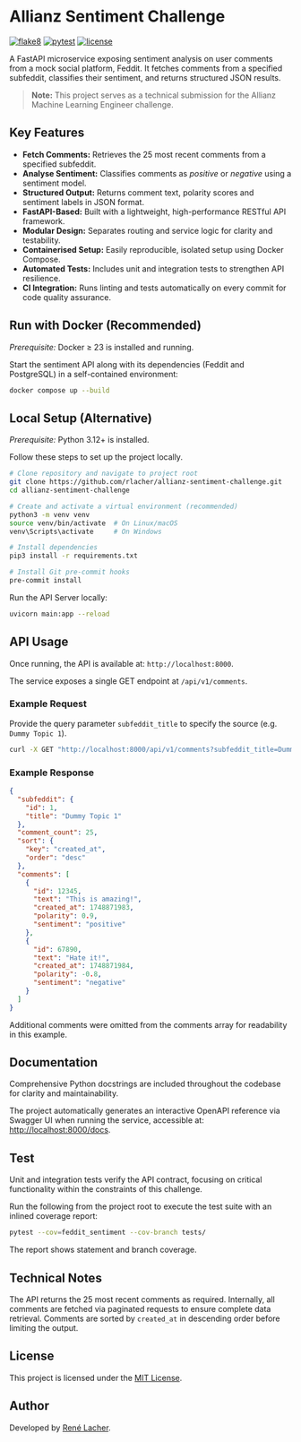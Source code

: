 # Allianz Sentiment Challenge

<!-- Badges -->
[![flake8](https://img.shields.io/github/actions/workflow/status/rlacher/allianz-sentiment-challenge/lint.yaml?label=flake8&style=flat)](https://github.com/rlacher/allianz-sentiment-challenge/actions/workflows/lint.yaml)
[![pytest](https://img.shields.io/github/actions/workflow/status/rlacher/allianz-sentiment-challenge/test.yaml?label=pytest&style=flat)](https://github.com/rlacher/allianz-sentiment-challenge/actions/workflows/test.yaml)
[![license](https://img.shields.io/badge/license-MIT-lightgrey.svg)](https://spdx.org/licenses/MIT.html)

A FastAPI microservice exposing sentiment analysis on user comments from a mock social platform, Feddit. It fetches comments from a specified subfeddit, classifies their sentiment, and returns structured JSON results.

> **Note:** This project serves as a technical submission for the Allianz Machine Learning Engineer challenge.

## Key Features

- **Fetch Comments:** Retrieves the 25 most recent comments from a specified subfeddit.
- **Analyse Sentiment:** Classifies comments as *positive* or *negative* using a sentiment model.
- **Structured Output:** Returns comment text, polarity scores and sentiment labels in JSON format.
- **FastAPI-Based:** Built with a lightweight, high-performance RESTful API framework.
- **Modular Design:** Separates routing and service logic for clarity and testability.
- **Containerised Setup:** Easily reproducible, isolated setup using Docker Compose.
- **Automated Tests:** Includes unit and integration tests to strengthen API resilience.
- **CI Integration:** Runs linting and tests automatically on every commit for code quality assurance.

## Run with Docker (Recommended)

*Prerequisite:* Docker ≥ 23 is installed and running.

Start the sentiment API along with its dependencies (Feddit and PostgreSQL) in a self-contained environment:

```bash
docker compose up --build
```

## Local Setup (Alternative)

*Prerequisite:* Python 3.12+ is installed.

Follow these steps to set up the project locally.

```bash
# Clone repository and navigate to project root
git clone https://github.com/rlacher/allianz-sentiment-challenge.git
cd allianz-sentiment-challenge

# Create and activate a virtual environment (recommended)
python3 -m venv venv
source venv/bin/activate  # On Linux/macOS
venv\Scripts\activate     # On Windows

# Install dependencies
pip3 install -r requirements.txt

# Install Git pre-commit hooks
pre-commit install
```

Run the API Server locally:

```bash
uvicorn main:app --reload
```

## API Usage

Once running, the API is available at: `http://localhost:8000`.

The service exposes a single GET endpoint at `/api/v1/comments`.

### Example Request

Provide the query parameter `subfeddit_title` to specify the source (e.g. `Dummy Topic 1`).

```bash
curl -X GET "http://localhost:8000/api/v1/comments?subfeddit_title=Dummy%20Topic%201"
```

### Example Response

```json
{
  "subfeddit": {
    "id": 1,
    "title": "Dummy Topic 1"
  },
  "comment_count": 25,
  "sort": {
    "key": "created_at",
    "order": "desc"
  },
  "comments": [
    {
      "id": 12345,
      "text": "This is amazing!",
      "created_at": 1748871983,
      "polarity": 0.9,
      "sentiment": "positive"
    },
    {
      "id": 67890,
      "text": "Hate it!",
      "created_at": 1748871984,
      "polarity": -0.8,
      "sentiment": "negative"
    }
  ]
}
```

Additional comments were omitted from the comments array for readability in this example.

## Documentation

Comprehensive Python docstrings are included throughout the codebase for clarity and maintainability.

The project automatically generates an interactive OpenAPI reference via Swagger UI when running the service, accessible at: [http://localhost:8000/docs](http://localhost:8000/docs).

## Test

Unit and integration tests verify the API contract, focusing on critical functionality within the constraints of this challenge.

Run the following from the project root to execute the test suite with an inlined coverage report:

```bash
pytest --cov=feddit_sentiment --cov-branch tests/
```

The report shows statement and branch coverage.

## Technical Notes

The API returns the 25 most recent comments as required.
Internally, all comments are fetched via paginated requests to ensure complete data retrieval.
Comments are sorted by `created_at` in descending order before limiting the output.

## License

This project is licensed under the [MIT License](LICENSE).

## Author

Developed by [René Lacher](https://github.com/rlacher).

